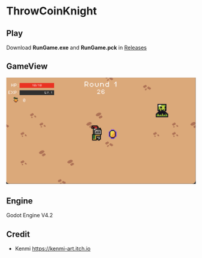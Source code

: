 # ThrowCoinKnight

## Play
Download **RunGame.exe** and **RunGame.pck** in [Releases](#)

## GameView
![img](./GameView.png "GameView")

## Engine
Godot Engine V4.2

## Credit
- Kenmi https://kenmi-art.itch.io
